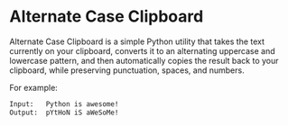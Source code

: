 # Alternate Case Clipboard
Alternate Case Clipboard is a simple Python utility that takes the text currently on your clipboard, converts it to an alternating uppercase and lowercase pattern, and then automatically copies the result back to your clipboard, while preserving punctuation, spaces, and numbers.

For example: 
```txt
Input:   Python is awesome!
Output:  pYtHoN iS aWeSoMe!
```
